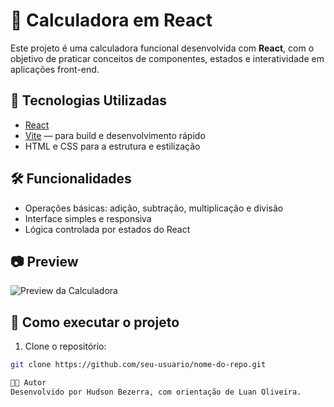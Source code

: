 # 🧮 Calculadora em React

Este projeto é uma calculadora funcional desenvolvida com **React**, com o objetivo de praticar conceitos de componentes, estados e interatividade em aplicações front-end.

## 🚀 Tecnologias Utilizadas

- [React](https://reactjs.org/)
- [Vite](https://vitejs.dev/) — para build e desenvolvimento rápido
- HTML e CSS para a estrutura e estilização

## 🛠️ Funcionalidades

- Operações básicas: adição, subtração, multiplicação e divisão
- Interface simples e responsiva
- Lógica controlada por estados do React

## 📷 Preview

![Preview da Calculadora](./preview.png) <!-- Atualize o nome da imagem ou remova esta seção, se necessário -->

## 📁 Como executar o projeto

1. Clone o repositório:

```bash
git clone https://github.com/seu-usuario/nome-do-repo.git

👨‍💻 Autor
Desenvolvido por Hudson Bezerra, com orientação de Luan Oliveira.
